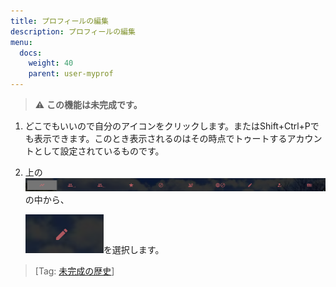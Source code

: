 ```yaml
---
title: プロフィールの編集
description: プロフィールの編集
menu:
  docs:
    weight: 40
    parent: user-myprof
---
```


> ⚠️ **この機能は未完成です。**

1. どこでもいいので自分のアイコンをクリックします。またはShift+Ctrl+Pでも表示できます。このとき表示されるのはその時点でトゥートするアカウントとして設定されているものです。
2. 上の![user2](https://raw.githubusercontent.com/cutls/TheDeskDocs/master/media/user2.png)の中から、  

   ![user10](https://raw.githubusercontent.com/cutls/TheDeskDocs/master/media/user10.png)を選択します。  

> \[Tag: [未完成の歴史](https://docs.thedesk.top/?q=未完成の歴史)\]

